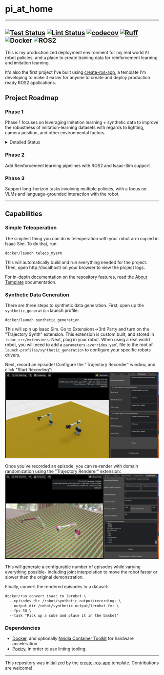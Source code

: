 # pi_at_home

---
[![Test Status](https://github.com/apockill/pi_at_home/workflows/Test/badge.svg)](https://github.com/apockill/pi_at_home/actions?query=workflow%3ATest)
[![Lint Status](https://github.com/apockill/pi_at_home/workflows/Lint/badge.svg)](https://github.com/apockill/pi_at_home/actions?query=workflow%3ALint)
[![codecov](https://codecov.io/gh/apockill/pi_at_home/branch/main/graph/badge.svg)](https://codecov.io/gh/apockill/pi_at_home)
[![Ruff](https://img.shields.io/endpoint?url=https://raw.githubusercontent.com/astral-sh/ruff/main/assets/badge/v2.json)](https://github.com/astral-sh/ruff)
![Docker](https://img.shields.io/badge/docker-%230db7ed.svg?logo=docker&logoColor=white)
![ROS2](https://img.shields.io/badge/ros-%230A0FF9.svg?logo=ros&logoColor=white)
---

This is my productionized deployment environment for my real world AI robot policies, 
and a place to create training data for reinforcement learning and imitation learning.

It's also the first project I've built using [create-ros-app](https://github.com/urbanmachine/create-ros-app),
a template I'm developing to make it easier for anyone to create and deploy production 
ready ROS2 applications.

## Project Roadmap
### Phase 1
Phase 1 focuses on leveraging imitation learning + synthetic data to improve the robustness
of imitation-learning datasets with regards to lighting, camera position, and other environmental
factors.

<details>
  <summary>Detailed Status</summary>

- [x] Develop a decent teleoperation interface for the MyArm M&C robot leader/follower arms
- [x] Add isaac-sim support for visualizing above arms
- [x] Learn how to use Replicator to multiplex trajectories of human demonstrations of robot tasks
      done in-simulation
- [x] Create dataset collection tools based on lerobot dataset format
  - [x] Play around, train, and test lerobot policies.
        Done: [Now available via this fork of lerobot](https://github.com/huggingface/lerobot/pull/506)
  - [x] Create isaac -> lerobot conversion scripts
- [ ] Validate synthetic data improves performance
  - [ ] **In Progress**: Collect a synthetic data dataset for cube->basket task
    - [x] **In Progress**: Create STL Assets for cube and basket
    - [x] Add randomization for position and scale of ground plane (and other objects too)
    - [ ] Validate observation.state vs action latency (and direction of latency) matches real world captured datasets
    - [ ] Validate frames are synced as expected, for example, when the robot starts moving in the opposite direction
    - [ ] record myself moving the robot IRL, and compare to the simulation when rendered @ 30fps
    - [ ] Calibrate robots so they match position in sim
    - [ ] Record position of articulator in sim, not just real robot joints
    - [ ] Move main-scene to isaac_src/scenes/cube-cup-task.scene and set it up with 25 preset positions
    - [ ] Fix bug with myarm firmware where there's a singularity at the 0 point
    - 
  - [ ] Validate "Replay episode" works as expected with episodes collected in Isaac Sim
  - [x] Create a RobotProtocol that emulates latency and speed of my real robot
  - [x] Collect a small real dataset for cube->basket task
  - [ ] Train a model on synthetic data, fine-tune on real data
  - [x] Train a model on real data]
  - [ ] Compare performance of model trained on synthetic data vs real data
- [ ] Create & Document easy workflows for:
  - [ ] Record demonstrations with **real leader arm** and **simulation follower arm**
  - [x] Multiplex demonstrations using domain randomization, leveraging Replicator learnings above
  - [ ] Training models with mix of real and simulated data
- [ ] Benchmark the sim2real gap with this project, publicize results to open source community
- [ ] Add support for Koch arm and other open-source robot arm

</details>

### Phase 2
Add Reinforcement learning pipelines with ROS2 and Isaac-Sim support

### Phase 3
Support long-horizon tasks involving multiple policies, with a focus on VLMs and 
language-grounded interaction with the robot.

---

## Capabilities

### Simple Teleoperation
The simplest thing you can do is teleoperation with your robot arm copied in Isaac Sim.
To do that, run: 
```shell
docker/launch teleop_myarm
```
This will automatically build and run everything needed for the project.
Then, open http://localhost/ on your browser to view the project logs.

For in-depth documentation on the repository features, read the [About Template](docs/about_template.md) documentation.

### Synthetic Data Generation

There are three steps to synthetic data generation. First, open up the `synthetic_generation` launch profile:

```shell
docker/launch synthetic_generation
```

This will spin up Isaac Sim. Go to Extensions->3rd Party and turn on the "Trajectory Synth" extension.
This extension is custom built, and stored in `isaac_src/extensions`. Next, plug in your robot. When using a real world robot, you will need to add a `parameters.overrides.yaml` file to the 
root of `launch-profiles/synthetic_generation` to configure your specific robots drivers.

Next, record an episode! Configure the "Trajectory Recorder" window, and click "Start Recording":
![traj_recording.png](docs/static/traj_recording.png)

Once you've recorded an episode, you can re-render with domain randomization using the "Trajectory Renderer" extension:
![traj_replay.png](docs/static/traj_replay.png)

This will generate a configurable number of episodes while varying everything possible-
including joint interpolation to move the robot faster or slower than the original demonstration.

Finally, convert the rendered episodes to a dataset:
```shell
docker/run convert_isaac_to_lerobot \
  --episodes_dir /robot/synthetic-output/recordings \
  --output_dir /robot/synthetic-output/lerobot-fmt \
  --fps 30 \
  --task "Pick up a cube and place it in the basket"
```

### Dependencies

- [Docker](https://docs.docker.com/get-docker/), and optionally [Nvidia Container Toolkit](https://docs.nvidia.com/datacenter/cloud-native/container-toolkit/latest/install-guide.html) for hardware acceleration.
- [Poetry](https://python-poetry.org/docs/), in order to use linting tooling.

---
This repository was initialized by the [create-ros-app](https://github.com/UrbanMachine/create-ros-app) template. Contributions are welcome!

